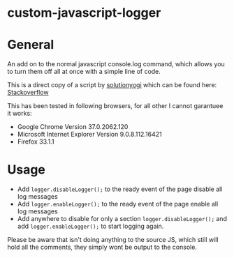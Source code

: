 custom-javascript-logger
========================

# General #

An add on to the normal javascript console.log command, which allows you to turn them off all at once with a simple line of code.

This is a direct copy of a script by [solutionyogi](http://stackoverflow.com/users/92414/solutionyogi) which can be found here: [Stackoverflow](http://stackoverflow.com/a/1215400/3352437)

This has been tested in following browsers, for all other I cannot garantuee it works:
* Google Chrome Version 37.0.2062.120
* Microsoft Internet Explorer Version 9.0.8.112.16421
* Firefox 33.1.1
 
# Usage #

* Add `logger.disableLogger();` to the ready event of the page disable all log messages
* Add `logger.enableLogger();` to the ready event of the page enable all log messages
* Add anywhere to disable for only a section `logger.disableLogger();` and add `logger.enableLogger();` to start logging again.

Please be aware that isn't doing anything to the source JS, which still will hold all the comments, they simply wont be output to the console.
